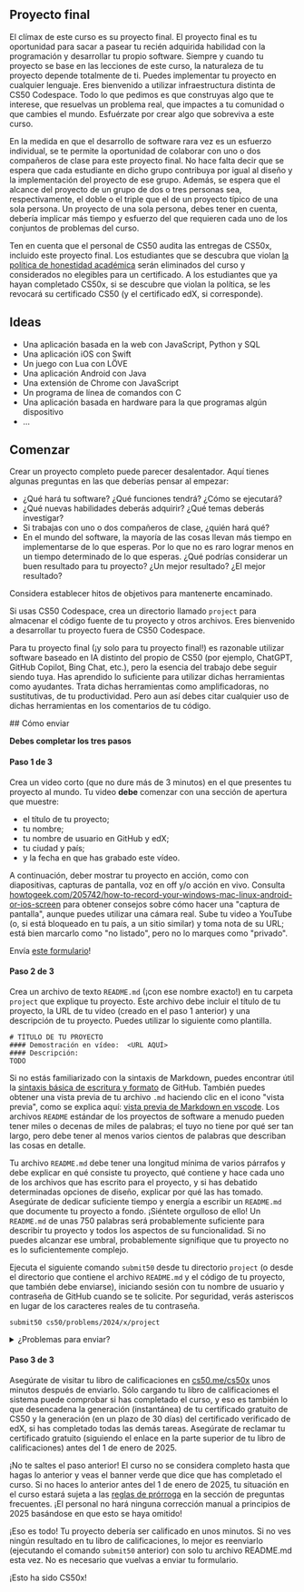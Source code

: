 ## Proyecto final

El clímax de este curso es su proyecto final. El proyecto final es tu oportunidad para sacar a pasear tu recién adquirida habilidad con la programación y desarrollar tu propio software. Siempre y cuando tu proyecto se base en las lecciones de este curso, la naturaleza de tu proyecto depende totalmente de ti. Puedes implementar tu proyecto en cualquier lenguaje. Eres bienvenido a utilizar infraestructura distinta de CS50 Codespace. Todo lo que pedimos es que construyas algo que te interese, que resuelvas un problema real, que impactes a tu comunidad o que cambies el mundo. Esfuérzate por crear algo que sobreviva a este curso.

En la medida en que el desarrollo de software rara vez es un esfuerzo individual, se te permite la oportunidad de colaborar con uno o dos compañeros de clase para este proyecto final. No hace falta decir que se espera que cada estudiante en dicho grupo contribuya por igual al diseño y la implementación del proyecto de ese grupo. Además, se espera que el alcance del proyecto de un grupo de dos o tres personas sea, respectivamente, el doble o el triple que el de un proyecto típico de una sola persona. Un proyecto de una sola persona, debes tener en cuenta, debería implicar más tiempo y esfuerzo del que requieren cada uno de los conjuntos de problemas del curso.

<div class="alert alert-warning" data-alert="warning" role="alert"><p>Ten en cuenta que el personal de CS50 audita las entregas de CS50x, incluido este proyecto final. Los estudiantes que se descubra que violan <a href="../syllabus/#academic-honesty">la política de honestidad académica</a> serán eliminados del curso y considerados no elegibles para un certificado. A los estudiantes que ya hayan completado CS50x, si se descubre que violan la política, se les revocará su certificado CS50 (y el certificado edX, si corresponde).</p></div>

## Ideas

- Una aplicación basada en la web con JavaScript, Python y SQL
- Una aplicación iOS con Swift
- Un juego con Lua con LÖVE
- Una aplicación Android con Java
- Una extensión de Chrome con JavaScript
- Un programa de línea de comandos con C
- Una aplicación basada en hardware para la que programas algún dispositivo
- …

## Comenzar

Crear un proyecto completo puede parecer desalentador. Aquí tienes algunas preguntas en las que deberías pensar al empezar:

- ¿Qué hará tu software? ¿Qué funciones tendrá? ¿Cómo se ejecutará?
- ¿Qué nuevas habilidades deberás adquirir? ¿Qué temas deberás investigar?
- Si trabajas con uno o dos compañeros de clase, ¿quién hará qué?
- En el mundo del software, la mayoría de las cosas llevan más tiempo en implementarse de lo que esperas. Por lo que no es raro lograr menos en un tiempo determinado de lo que esperas. ¿Qué podrías considerar un buen resultado para tu proyecto? ¿Un mejor resultado? ¿El mejor resultado?

Considera establecer hitos de objetivos para mantenerte encaminado.

Si usas CS50 Codespace, crea un directorio llamado `project` para almacenar el código fuente de tu proyecto y otros archivos. Eres bienvenido a desarrollar tu proyecto fuera de CS50 Codespace.

<div class="alert alert-primary" data-alert="primary" role="alert"><p>Para tu proyecto final (¡y solo para tu proyecto final!) es razonable utilizar software baseado en IA distinto del propio de CS50 (por ejemplo, ChatGPT, GitHub Copilot, Bing Chat, etc.), pero la esencia del trabajo debe seguir siendo tuya. Has aprendido lo suficiente para utilizar dichas herramientas como ayudantes. Trata dichas herramientas como amplificadoras, no sustitutivas, de tu productividad. Pero aun así debes citar cualquier uso de dichas herramientas en los comentarios de tu código.</p></div>
## Cómo enviar

<div class="alert alert-primary" data-alert="primary" role="alert"><p><strong>Debes completar los tres pasos</strong></p></div>

#### Paso 1 de 3

Crea un video corto (que no dure más de 3 minutos) en el que presentes tu proyecto al mundo. Tu video **debe** comenzar con una sección de apertura que muestre:

- el título de tu proyecto;
- tu nombre;
- tu nombre de usuario en GitHub y edX;
- tu ciudad y país;
- y la fecha en que has grabado este vídeo.

A continuación, deber mostrar tu proyecto en acción, como con diapositivas, capturas de pantalla, voz en off y/o acción en vivo. Consulta [howtogeek.com/205742/how-to-record-your-windows-mac-linux-android-or-ios-screen](https://www.howtogeek.com/205742/how-to-record-your-windows-mac-linux-android-or-ios-screen/) para obtener consejos sobre cómo hacer una "captura de pantalla", aunque puedes utilizar una cámara real. Sube tu video a YouTube (o, si está bloqueado en tu país, a un sitio similar) y toma nota de su URL; está bien marcarlo como "no listado", pero no lo marques como "privado".

Envía [este formulario](https://forms.cs50.io/d5009db5-ee7d-43f1-8214-87cebc1a554f)!

#### Paso 2 de 3

Crea un archivo de texto `README.md` (¡con ese nombre exacto!) en tu carpeta `project` que explique tu proyecto. Este archivo debe incluir el título de tu proyecto, la URL de tu vídeo (creado en el paso 1 anterior) y una descripción de tu proyecto. Puedes utilizar lo siguiente como plantilla.

    # TÍTULO DE TU PROYECTO
    #### Demostración en vídeo:  <URL AQUÍ>
    #### Descripción:
    TODO

Si no estás familiarizado con la sintaxis de Markdown, puedes encontrar útil la [sintaxis básica de escritura y formato](https://docs.github.com/en/free-pro-team@latest/github/writing-on-github/basic-writing-and-formatting-syntax) de GitHub. También puedes obtener una vista previa de tu archivo `.md` haciendo clic en el icono "vista previa", como se explica aquí: [vista previa de Markdown en vscode](https://code.visualstudio.com/docs/languages/markdown#_markdown-preview). Los archivos `README` estándar de los proyectos de software a menudo pueden tener miles o decenas de miles de palabras; el tuyo no tiene por qué ser tan largo, pero debe tener al menos varios cientos de palabras que describan las cosas en detalle.

<div class="alert alert-warning" data-alert="warning" role="alert"><p>Tu archivo <code class="language-plaintext highlighter-rouge">README.md</code> debe tener una longitud mínima de varios párrafos y debe explicar en qué consiste tu proyecto, qué contiene y hace cada uno de los archivos que has escrito para el proyecto, y si has debatido determinadas opciones de diseño, explicar por qué las has tomado. Asegúrate de dedicar suficiente tiempo y energía a escribir un <code class="language-plaintext highlighter-rouge">README.md</code> que documente tu proyecto a fondo. ¡Siéntete orgulloso de ello! Un <code class="language-plaintext highlighter-rouge">README.md</code> de unas 750 palabras será probablemente suficiente para describir tu proyecto y todos los aspectos de su funcionalidad. Si no puedes alcanzar ese umbral, probablemente signifique que tu proyecto no es lo suficientemente complejo.</p></div>

Ejecuta el siguiente comando `submit50` desde tu directorio `project` (o desde el directorio que contiene el archivo `README.md` y el código de tu proyecto, que también debe enviarse), iniciando sesión con tu nombre de usuario y contraseña de GitHub cuando se te solicite. Por seguridad, verás asteriscos en lugar de los caracteres reales de tu contraseña.

    submit50 cs50/problems/2024/x/project

<details><summary>¿Problemas para enviar?</summary><p>Si tienes problemas porque tu proyecto es demasiado grande, intenta comprimir todos los contenidos de ese directorio (excepto el <code class="language-plaintext highlighter-rouge">README.md</code>) y envíalo en su lugar. Si sigue siendo demasiado grande, intenta eliminar ciertos archivos de configuración, reducir el tamaño de tu envío a menos de 100 MB o intenta subirlo directamente <a href="https://docs.github.com/en/free-pro-team@latest/github/managing-files-in-a-repository/adding-a-file-to-a-repository">utilizando la interfaz web de GitHub</a> visitando <a href="https://github.com/me50/NOMBRE DE USUARIO">github.com/me50/NOMBRE DE USUARIO</a> (donde <code class="language-plaintext highlighter-rouge">NOMBRE DE USUARIO</code> es tu propio nombre de usuario de GitHub) y arrastrando y soltando manualmente las carpetas, asegurando que al subirlo lo haces a tu rama <code class="language-plaintext highlighter-rouge">cs50/problems/2024/x/project</code>, de lo contrario el sistema no podrá comprobarlo</p></details>

#### Paso 3 de 3

Asegúrate de visitar tu libro de calificaciones en [cs50.me/cs50x](https://cs50.me/cs50x) unos minutos después de enviarlo. Sólo cargando tu libro de calificaciones el sistema puede comprobar si has completado el curso, y eso es también lo que desencadena la generación (instantánea) de tu certificado gratuito de CS50 y la generación (en un plazo de 30 días) del certificado verificado de edX, si has completado todas las demás tareas. Asegúrate de reclamar tu certificado gratuito (siguiendo el enlace en la parte superior de tu libro de calificaciones) antes del 1 de enero de 2025.

<div class="alert alert-danger" data-alert="danger" role="alert"><p>¡No te saltes el paso anterior! El curso no se considera completo hasta que hagas lo anterior y veas el banner verde que dice que has completado el curso. Si no haces lo anterior antes del 1 de enero de 2025, tu situación en el curso estará sujeta a las <a href="../faqs/#deadlines" class="alert-link">reglas de prórroga</a> en la sección de preguntas frecuentes. ¡El personal no hará ninguna corrección manual a principios de 2025 basándose en que esto se haya omitido!</p></div>

¡Eso es todo! Tu proyecto debería ser calificado en unos minutos. Si no ves ningún resultado en tu libro de calificaciones, lo mejor es reenviarlo (ejecutando el comando `submit50` anterior) con solo tu archivo README.md esta vez. No es necesario que vuelvas a enviar tu formulario.

¡Esto ha sido CS50x!
